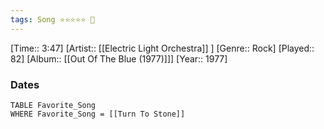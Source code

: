 ```yaml
---
tags: Song ⭐⭐⭐⭐⭐ 💛
---
```

[Time:: 3:47]
[Artist:: [[Electric Light Orchestra]] ]
[Genre:: Rock]
[Played:: 82]
[Album:: [[Out Of The Blue (1977)]]]
[Year:: 1977]
### Dates
````dataview
TABLE Favorite_Song
WHERE Favorite_Song = [[Turn To Stone]]
````